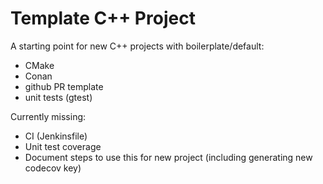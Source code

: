 # Template C++ Project

A starting point for new C++ projects with boilerplate/default:
- CMake
- Conan
- github PR template
- unit tests (gtest)

Currently missing:
- CI (Jenkinsfile)
- Unit test coverage
- Document steps to use this for new project (including generating new codecov key)
